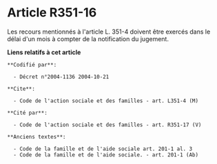 # Article R351-16

Les recours mentionnés à l'article L. 351-4 doivent être exercés dans le délai d'un mois à compter de la notification du
jugement.

**Liens relatifs à cet article**

	**Codifié par**:

	  - Décret n°2004-1136 2004-10-21

	**Cite**:

	  - Code de l'action sociale et des familles - art. L351-4 (M)

	**Cité par**:

	  - Code de l'action sociale et des familles - art. R351-17 (V)

	**Anciens textes**:

	  - Code de la famille et de l'aide sociale art. 201-1 al. 3
	  - Code de la famille et de l'aide sociale. - art. 201-1 (Ab)
